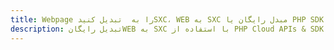 ---title: Webpage را به  تبدیل کنیدSXC، WEB به SXC مبدل رایگان یا PHP SDKdescription: تبدیل رایگانWEB به SXC با استفاده از PHP Cloud APIs & SDK همچنین اسناد PDF را در Cloud ایجاد، ویرایش و رندر کنید.---